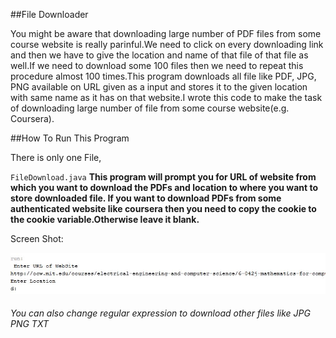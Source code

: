 ##File Downloader

You might be aware that downloading large number of PDF files from some course website is really parinful.We need to click on every downloading link and then we have to give the location and name of that file of that file as well.If we need to download some 100 files then we need to repeat this procedure almost 100 times.This program downloads all file like PDF, JPG, PNG available on URL given as a input and stores it to the given location with same name as it has on that website.I wrote this code to make the task of downloading large number of file from some course website(e.g. Coursera).

##How To Run This Program


There is only one File,

`FileDownload.java` **This program will prompt you for URL of website from which you want to download the PDFs and location to where you want to store downloaded file. If you want to download PDFs from some authenticated website like coursera then you need to copy the cookie to the cookie variable.Otherwise leave it blank.**

Screen Shot:

![alt text](ScreenShot.JPG "Screen Shot")




###### You can also change regular expression to download other files like JPG PNG TXT
